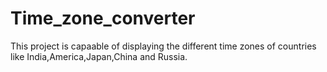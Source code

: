 # Time_zone_converter 
This project is capaable of displaying the different time zones of countries like India,America,Japan,China and Russia.
